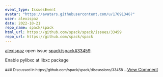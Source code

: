 ```yaml
---
event_type: IssuesEvent
avatar: "https://avatars.githubusercontent.com/u/17691346?"
user: alexispaz
date: 2022-10-21
repo_name: spack/spack
html_url: https://github.com/spack/spack/issues/33459
repo_url: https://github.com/spack/spack
---
```


<a href='https://github.com/alexispaz' target='_blank'>alexispaz</a> open issue <a href='https://github.com/spack/spack/issues/33459' target='_blank'>spack/spack#33459</a>.

<p>Enable pylibxc at libxc package</p><small>### Discussed in https://github.com/spack/spack/discussions/33458...</small><a href='https://github.com/spack/spack/issues/33459' target='_blank'>View Comment</a>